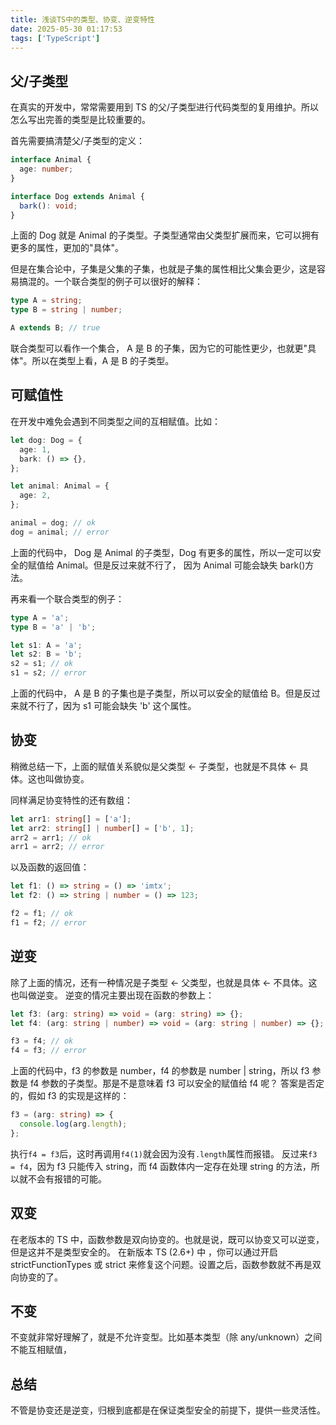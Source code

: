 ```yaml
---
title: 浅谈TS中的类型、协变、逆变特性
date: 2025-05-30 01:17:53
tags: ['TypeScript']
---
```


## 父/子类型

在真实的开发中，常常需要用到 TS 的父/子类型进行代码类型的复用维护。所以怎么写出完善的类型是比较重要的。

首先需要搞清楚父/子类型的定义：

```ts
interface Animal {
  age: number;
}

interface Dog extends Animal {
  bark(): void;
}
```

上面的 Dog 就是 Animal 的子类型。子类型通常由父类型扩展而来，它可以拥有更多的属性，更加的"具体"。

但是在集合论中，子集是父集的子集，也就是子集的属性相比父集会更少，这是容易搞混的。一个联合类型的例子可以很好的解释：

```ts
type A = string;
type B = string | number;

A extends B; // true
```

联合类型可以看作一个集合， A 是 B 的子集，因为它的可能性更少，也就更"具体"。所以在类型上看，A 是 B 的子类型。

## 可赋值性

在开发中难免会遇到不同类型之间的互相赋值。比如：

```ts
let dog: Dog = {
  age: 1,
  bark: () => {},
};

let animal: Animal = {
  age: 2,
};

animal = dog; // ok
dog = animal; // error
```

上面的代码中， Dog 是 Animal 的子类型，Dog 有更多的属性，所以一定可以安全的赋值给 Animal。但是反过来就不行了， 因为 Animal 可能会缺失 bark()方法。

再来看一个联合类型的例子：

```ts
type A = 'a';
type B = 'a' | 'b';

let s1: A = 'a';
let s2: B = 'b';
s2 = s1; // ok
s1 = s2; // error
```

上面的代码中， A 是 B 的子集也是子类型，所以可以安全的赋值给 B。但是反过来就不行了，因为 s1 可能会缺失 'b' 这个属性。

## 协变

稍微总结一下，上面的赋值关系貌似是父类型 <- 子类型，也就是不具体 <- 具体。这也叫做协变。

同样满足协变特性的还有数组：

```ts
let arr1: string[] = ['a'];
let arr2: string[] | number[] = ['b', 1];
arr2 = arr1; // ok
arr1 = arr2; // error
```

以及函数的返回值：

```ts
let f1: () => string = () => 'imtx';
let f2: () => string | number = () => 123;

f2 = f1; // ok
f1 = f2; // error
```

## 逆变

除了上面的情况，还有一种情况是子类型 <- 父类型，也就是具体 <- 不具体。这也叫做逆变。
逆变的情况主要出现在函数的参数上：

```ts
let f3: (arg: string) => void = (arg: string) => {};
let f4: (arg: string | number) => void = (arg: string | number) => {};

f3 = f4; // ok
f4 = f3; // error
```

上面的代码中，f3 的参数是 number，f4 的参数是 number | string，所以 f3 参数是 f4 参数的子类型。那是不是意味着 f3 可以安全的赋值给 f4 呢？
答案是否定的，假如 f3 的实现是这样的：

```ts
f3 = (arg: string) => {
  console.log(arg.length);
};
```

执行`f4 = f3`后，这时再调用`f4(1)`就会因为没有`.length`属性而报错。
反过来`f3 = f4`，因为 f3 只能传入 string，而 f4 函数体内一定存在处理 string 的方法，所以就不会有报错的可能。

## 双变

在老版本的 TS 中，函数参数是双向协变的。也就是说，既可以协变又可以逆变，但是这并不是类型安全的。 在新版本 TS (2.6+) 中 ，你可以通过开启 strictFunctionTypes 或 strict 来修复这个问题。设置之后，函数参数就不再是双向协变的了。

## 不变

不变就非常好理解了，就是不允许变型。比如基本类型（除 any/unknown）之间不能互相赋值，

## 总结

不管是协变还是逆变，归根到底都是在保证类型安全的前提下，提供一些灵活性。
